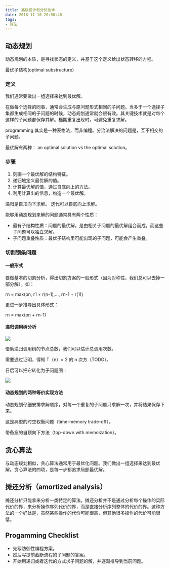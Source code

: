 ```yaml
---
title: 高级设计和分析技术
date: 2018-11-10 20:50:40
tags:
- 算法
---
```

## 动态规划

动态规划的本质，是寻找状态的定义，并基于这个定义给出状态转移的方程。

最优子结构(optimal substructure）

### 定义

我们通常要做出一组选择来达到最优解。

在做每个选择的同事，通常会生成与原问题形式相同的子问题。当多于一个选择子集都生成相同的子问题的时候，动态规划通常就会很有效。其关键技术就是对每个这样的子问题都保存其解。档期重复出现时，可避免重复求解。

programming 其实是一种表格法，而非编程。分治法解决的问题是，互不相交的子问题。

最优解有两种： an optimal solution vs the optimal solution。

### 步骤

1. 刻画一个最优解的结构特征。
2. 递归地定义最优解的值。
3. 计算最优解的值，通过自底向上的方法。
4. 利用计算出的信息，构造一个最优解。

递归是自顶向下求解。
迭代可以自底向上求解。

能够用动态规划来解的问题通常具有两个性质：

- 最有子结构性质：问题的最优解，是由相关子问题的最优解组合而成，而这些子问题可以独立求解。
- 子问题重叠性质：最优子结构里可能出现的子问题，可能会产生重叠。

### 切割钢条问题

#### 一般形式

要做基本的切割分析，得出切割方案的一般形式（因为对称性，我们总可以去掉一部分解），如：

rn = max(pn, r1 + r(n-1),..., rn-1 + r(1))

更进一步推导出具体形式：

rn = max(pn + rn-1)

#### 递归调用树分析

![](https://ws1.sinaimg.cn/large/66dd581fly1fwy7lz3ccsj20fy07vwf3.jpg)

借助递归调用树的节点总数，我们可以估计总调用次数。

需要通过证明，得知 T（n）= 2 的 n 次方（TODO）。

日后可以把它转化为子问题图：

![](https://ws1.sinaimg.cn/large/66dd581fly1fwy7u898ddj204h09k74s.jpg)

#### 动态规划的两种等价实现方法

动态规划仔细安排求解顺序，对每一个重复的子问题只求解一次，并将结果保存下来。

这是典型的时空权衡问题（time-memory trade-off）。

带备忘的自顶向下方法（top-down with memoization）。

## 贪心算法

与动态规划相似，贪心算法通常用于最优化问题。我们做出一组选择来达到最优解。贪心算法的四项，是每一步都追求局部最优解。

## 摊还分析（amortized analysis）

摊还分析只能拿来分析一类特定的算法。摊还分析并不是通过分析每个操作的实际代价的界，来分析操作序列代价的界，而是直接分析序列整体的代价的界。这种方法的一个好处是，虽然某些操作的代价可能很高，但其他很多操作的代价可能很低。

## Progamming Checklist

- 先写防御性编程方案。
- 然后写提前截断流程的子问题的答案。
- 开始用递归或者迭代的方式求子问题的解，并逐渐推导到当前问题。